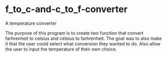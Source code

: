 # f_to_c-and-c_to_f-converter
A temperature converter 

The purpose of this program is to create two function that convert farhrenheit to celsius and celsius to farhrenheit.
The goal was to also make it that the user could select what conversion they wanted to do. 
Also allow the user to input the temperature of their own choice. 
